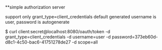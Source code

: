 **simple authorization server

support only grant_type=client_credentials
default generated username is user, password is autogenerate

$ curl client:secret@localhost:8080/oauth/token -d grant_type=client_credentials -d username=user -d password=373eb60d-d8c1-4c50-bac6-41751278de27 -d scope=all